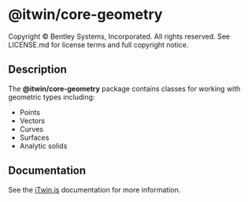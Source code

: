 # @itwin/core-geometry

Copyright © Bentley Systems, Incorporated. All rights reserved. See LICENSE.md for license terms and full copyright notice.

## Description

The **@itwin/core-geometry** package contains classes for working with geometric types including:

- Points
- Vectors
- Curves
- Surfaces
- Analytic solids

## Documentation

See the [iTwin.js](https://www.itwinjs.org) documentation for more information.
